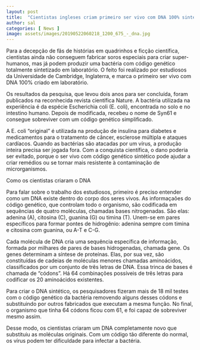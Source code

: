 ```yaml
---
layout: post
title:  "Cientistas ingleses criam primeiro ser vivo com DNA 100% sintético"
author: sal
categories: [ News ]
image: assets/images/20190522060218_1200_675_-_dna.jpg
---
```

Para a decepção de fãs de histórias em quadrinhos e ficção científica, cientistas ainda não conseguem fabricar soros especiais para criar super-humanos, mas já podem produzir uma bactéria com código genético totalmente sintetizado em laboratório. O feito foi realizado por estudiosos da Universidade de Cambridge, Inglaterra, e marca o primeiro ser vivo com DNA 100% criado em laboratório.

Os resultados da pesquisa, que levou dois anos para ser concluída, foram publicados na reconhecida revista científica Nature. A bactéria utilizada na experiência é da espécie Escherichia coli (E. coli), encontrada no solo e no intestino humano. Depois de modificada, recebeu o nome de Syn61 e consegue sobreviver com um código genético simplificado.

A E. coli “original” é utilizada na produção de insulina para diabetes e medicamentos para o tratamento de câncer, esclerose múltipla e ataques cardíacos. Quando as bactérias são atacadas por um vírus, a produção inteira precisa ser jogada fora. Com a conquista científica, o dano poderia ser evitado, porque o ser vivo com código genético sintético pode ajudar a criar remédios ou se tornar mais resistente à contaminação de microrganismos.

<script async src="https://pagead2.googlesyndication.com/pagead/js/adsbygoogle.js"></script>
<!-- Informat -->
<ins class="adsbygoogle"
     style="display:block"
     data-ad-client="ca-pub-2838251107855362"
     data-ad-slot="2327980059"
     data-ad-format="auto"
     data-full-width-responsive="true"></ins>
<script>
(adsbygoogle = window.adsbygoogle || []).push({});
</script>

Como os cientistas criaram o DNA

Para falar sobre o trabalho dos estudiosos, primeiro é preciso entender como um DNA existe dentro do corpo dos seres vivos. As informaçaões do código genético, que controlam todo o organismo, são codificada em sequências de quatro moléculas, chamadas bases nitrogenadas. São elas: adenina (A), citosina (C), guanina (G) ou timina (T). Unem-se em pares específicos para formar pontes de hidrogênio: adenina sempre com timina e citosina com guanina, ou A-T e C-G.

Cada molécula de DNA cria uma sequência específica de informação, formada por milhares de pares de bases hidrogenadas, chamada gene. Os genes determinam a síntese de proteínas. Elas, por sua vez, são constituídas de cadeias de moléculas menores chamadas aminoácidos, classificados por um conjunto de três letras de DNA. Essa trinca de bases é chamada de “códons”. Há 64 combinações possíveis de três letras para codificar os 20 aminoácidos existentes.

Para criar o DNA sintético, os pesquisadores fizeram mais de 18 mil testes com o código genético da bactéria removendo alguns desses códons e substituindo por outros fabricados que executam a mesma função. No final, o organismo que tinha 64 códons ficou com 61, e foi capaz de sobreviver mesmo assim. 

Desse modo, os cientistas criaram um DNA completamente novo que substituiu as moléculas originais. Com um código tão diferente do normal, os vírus podem ter dificuldade para infectar a bactéria.
